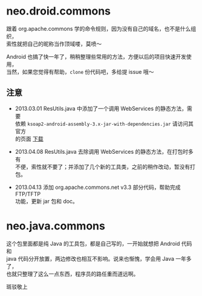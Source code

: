# neo.droid.commons

跟着 org.apache.commons 学的命令规则，因为没有自己的域名，也不是什么组织，  
索性就把自己的昵称当作顶域喽，莫喷～

Android 也搞了快一年了，稍稍整理些常用的方法，方便以后的项目快速开发使用，  
当然，如果您觉得有帮助，`clone` 份代码吧，多给提 issue 哦～

## 注意

+ 2013.03.01 ResUtils.java 中添加了一个调用 WebServices 的静态方法，需要  
依赖 `ksoap2-android-assembly-3.x-jar-with-dependencies.jar` 请访问其官方  
的页面 [下载](http://code.google.com/p/ksoap2-android/wiki/HowToUse?tm=2)

+ 2013.04.08 ResUtils.java 去除调用 WebServices 的静态方法，在打包时多有  
不便，索性就不要了；并添加了几个新的工具类，之前的稍作改动，暂没有打包。

+ 2013.04.13 添加 org.apache.commons.net v3.3 部分代码，帮助完成 FTP/TFTP  
功能，更新 jar 包和 doc。

# neo.java.commons

这个包里面都是纯 Java 的工具包，都是自己写的，一开始就想把 Android 代码和  
java 代码分开放置，两边修改也相互不影响。说来也惭愧，学会用 Java 一年多了，  
也就只整理了这么一点东西，程序员的路任重而道远啊。


斑驳敬上

